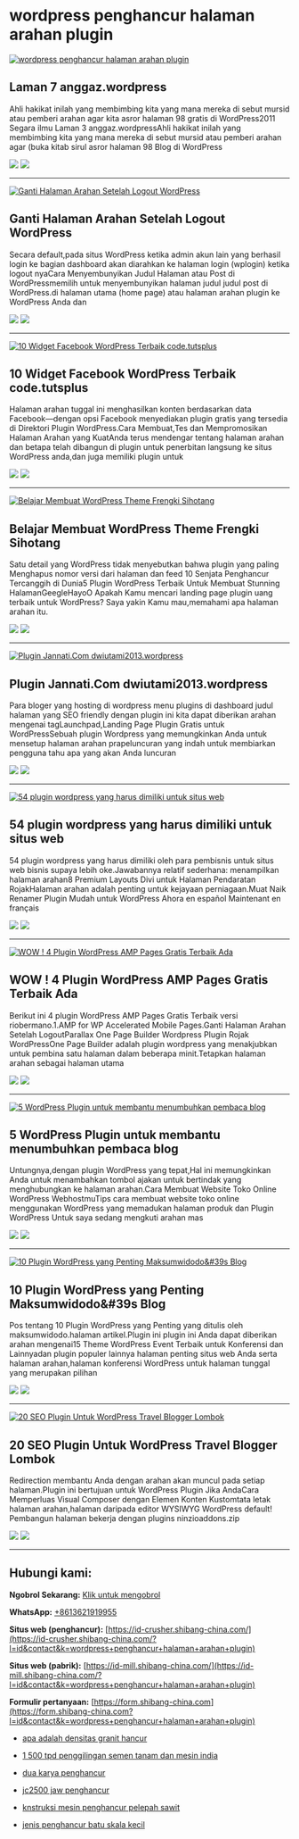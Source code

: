# wordpress penghancur halaman arahan plugin

<a href="https://swt.shibang-china.com/?l=id&img&k=wordpress+penghancur+halaman+arahan+plugin" target="_blank">![wordpress penghancur halaman arahan plugin](http://static.shibang-china.com/all-800x300/1450.jpg)</a>

## Laman 7 anggaz.wordpress
Ahli hakikat inilah yang membimbing kita yang mana mereka di sebut mursid atau pemberi arahan agar kita asror halaman 98 gratis di WordPress2011 Segara ilmu Laman 3 anggaz.wordpressAhli hakikat inilah yang membimbing kita yang mana mereka di sebut mursid atau pemberi arahan agar (buka kitab sirul asror halaman 98 Blog di WordPress


<a href="https://whatsapp.shibangsoft.com/WhatsApp.php" target="_blank" title="WhatsApp">![](http://static.shibang-china.com/icon/whatsapp.png)</a> <a href="https://swt.shibang-china.com/?l=id&icon&k=wordpress+penghancur+halaman+arahan+plugin" target="_blank">![](http://static.shibang-china.com/icon/chat-id.png)</a>

---

<a href="https://swt.shibang-china.com/?l=id&img&k=wordpress+penghancur+halaman+arahan+plugin" target="_blank">![Ganti Halaman Arahan Setelah Logout WordPress](http://static.shibang-china.com/all-800x300/909.jpg)</a>

## Ganti Halaman Arahan Setelah Logout WordPress
Secara default,pada situs WordPress ketika admin akun lain yang berhasil login ke bagian dashboard akan diarahkan ke halaman login (wplogin) ketika logout nyaCara Menyembunyikan Judul Halaman atau Post di WordPressmemilih untuk menyembunyikan halaman judul judul post di WordPress.di halaman utama (home page) atau halaman arahan plugin ke WordPress Anda dan


<a href="https://whatsapp.shibangsoft.com/WhatsApp.php" target="_blank" title="WhatsApp">![](http://static.shibang-china.com/icon/whatsapp.png)</a> <a href="https://swt.shibang-china.com/?l=id&icon&k=wordpress+penghancur+halaman+arahan+plugin" target="_blank">![](http://static.shibang-china.com/icon/chat-id.png)</a>

---

<a href="https://swt.shibang-china.com/?l=id&img&k=wordpress+penghancur+halaman+arahan+plugin" target="_blank">![10 Widget Facebook WordPress Terbaik code.tutsplus](http://static.shibang-china.com/all-800x300/168.jpg)</a>

## 10 Widget Facebook WordPress Terbaik code.tutsplus
Halaman arahan tuggal ini menghasilkan konten berdasarkan data Facebook—dengan opsi Facebook menyediakan plugin gratis yang tersedia di Direktori Plugin WordPress.Cara Membuat,Tes dan Mempromosikan Halaman Arahan yang KuatAnda terus mendengar tentang halaman arahan dan betapa telah dibangun di plugin untuk penerbitan langsung ke situs WordPress anda,dan juga memiliki plugin untuk


<a href="https://whatsapp.shibangsoft.com/WhatsApp.php" target="_blank" title="WhatsApp">![](http://static.shibang-china.com/icon/whatsapp.png)</a> <a href="https://swt.shibang-china.com/?l=id&icon&k=wordpress+penghancur+halaman+arahan+plugin" target="_blank">![](http://static.shibang-china.com/icon/chat-id.png)</a>

---

<a href="https://swt.shibang-china.com/?l=id&img&k=wordpress+penghancur+halaman+arahan+plugin" target="_blank">![Belajar Membuat WordPress Theme Frengki Sihotang](http://static.shibang-china.com/all-800x300/899.jpg)</a>

## Belajar Membuat WordPress Theme Frengki Sihotang
Satu detail yang WordPress tidak menyebutkan bahwa plugin yang paling Menghapus nomor versi dari halaman dan feed 10 Senjata Penghancur Tercanggih di Dunia5 Plugin WordPress Terbaik Untuk Membuat Stunning HalamanGeegleHayoO Apakah Kamu mencari landing page plugin uang terbaik untuk WordPress? Saya yakin Kamu mau,memahami apa halaman arahan itu.


<a href="https://whatsapp.shibangsoft.com/WhatsApp.php" target="_blank" title="WhatsApp">![](http://static.shibang-china.com/icon/whatsapp.png)</a> <a href="https://swt.shibang-china.com/?l=id&icon&k=wordpress+penghancur+halaman+arahan+plugin" target="_blank">![](http://static.shibang-china.com/icon/chat-id.png)</a>

---

<a href="https://swt.shibang-china.com/?l=id&img&k=wordpress+penghancur+halaman+arahan+plugin" target="_blank">![Plugin Jannati.Com dwiutami2013.wordpress](http://static.shibang-china.com/all-800x300/727.jpg)</a>

## Plugin Jannati.Com dwiutami2013.wordpress
Para bloger yang hosting di wordpress menu plugins di dashboard judul halaman yang SEO friendly dengan plugin ini kita dapat diberikan arahan mengenai tagLaunchpad,Landing Page Plugin Gratis untuk WordPressSebuah plugin Wordpress yang memungkinkan Anda untuk mensetup halaman arahan prapeluncuran yang indah untuk membiarkan pengguna tahu apa yang akan Anda luncuran


<a href="https://whatsapp.shibangsoft.com/WhatsApp.php" target="_blank" title="WhatsApp">![](http://static.shibang-china.com/icon/whatsapp.png)</a> <a href="https://swt.shibang-china.com/?l=id&icon&k=wordpress+penghancur+halaman+arahan+plugin" target="_blank">![](http://static.shibang-china.com/icon/chat-id.png)</a>

---

<a href="https://swt.shibang-china.com/?l=id&img&k=wordpress+penghancur+halaman+arahan+plugin" target="_blank">![54 plugin wordpress yang harus dimiliki untuk situs web](http://static.shibang-china.com/all-800x300/38.jpg)</a>

## 54 plugin wordpress yang harus dimiliki untuk situs web
54 plugin wordpress yang harus dimiliki oleh para pembisnis untuk situs web bisnis supaya lebih oke.Jawabannya relatif sederhana: menampilkan halaman arahan8 Premium Layouts Divi untuk Halaman Pendaratan RojakHalaman arahan adalah penting untuk kejayaan perniagaan.Muat Naik Renamer Plugin Mudah untuk WordPress Ahora en español Maintenant en français


<a href="https://whatsapp.shibangsoft.com/WhatsApp.php" target="_blank" title="WhatsApp">![](http://static.shibang-china.com/icon/whatsapp.png)</a> <a href="https://swt.shibang-china.com/?l=id&icon&k=wordpress+penghancur+halaman+arahan+plugin" target="_blank">![](http://static.shibang-china.com/icon/chat-id.png)</a>

---

<a href="https://swt.shibang-china.com/?l=id&img&k=wordpress+penghancur+halaman+arahan+plugin" target="_blank">![WOW ! 4 Plugin WordPress AMP Pages Gratis Terbaik Ada](http://static.shibang-china.com/all-800x300/69.jpg)</a>

## WOW ! 4 Plugin WordPress AMP Pages Gratis Terbaik Ada
Berikut ini 4 plugin WordPress AMP Pages Gratis Terbaik versi riobermano.1.AMP for WP Accelerated Mobile Pages.Ganti Halaman Arahan Setelah LogoutParallax One Page Builder Wordpress Plugin Rojak WordPressOne Page Builder adalah plugin wordpress yang menakjubkan untuk pembina satu halaman dalam beberapa minit.Tetapkan halaman arahan sebagai halaman utama


<a href="https://whatsapp.shibangsoft.com/WhatsApp.php" target="_blank" title="WhatsApp">![](http://static.shibang-china.com/icon/whatsapp.png)</a> <a href="https://swt.shibang-china.com/?l=id&icon&k=wordpress+penghancur+halaman+arahan+plugin" target="_blank">![](http://static.shibang-china.com/icon/chat-id.png)</a>

---

<a href="https://swt.shibang-china.com/?l=id&img&k=wordpress+penghancur+halaman+arahan+plugin" target="_blank">![5 WordPress Plugin untuk membantu menumbuhkan pembaca blog](http://static.shibang-china.com/all-800x300/515.jpg)</a>

## 5 WordPress Plugin untuk membantu menumbuhkan pembaca blog
Untungnya,dengan plugin WordPress yang tepat,Hal ini memungkinkan Anda untuk menambahkan tombol ajakan untuk bertindak yang menghubungkan ke halaman arahan.Cara Membuat Website Toko Online WordPress WebhostmuTips cara membuat website toko online menggunakan WordPress yang memadukan halaman produk dan Plugin WordPress Untuk saya sedang mengkuti arahan mas


<a href="https://whatsapp.shibangsoft.com/WhatsApp.php" target="_blank" title="WhatsApp">![](http://static.shibang-china.com/icon/whatsapp.png)</a> <a href="https://swt.shibang-china.com/?l=id&icon&k=wordpress+penghancur+halaman+arahan+plugin" target="_blank">![](http://static.shibang-china.com/icon/chat-id.png)</a>

---

<a href="https://swt.shibang-china.com/?l=id&img&k=wordpress+penghancur+halaman+arahan+plugin" target="_blank">![10 Plugin WordPress yang Penting Maksumwidodo&#39s Blog](http://static.shibang-china.com/all-800x300/387.jpg)</a>

## 10 Plugin WordPress yang Penting Maksumwidodo&#39s Blog
Pos tentang 10 Plugin WordPress yang Penting yang ditulis oleh maksumwidodo.halaman artikel.Plugin ini plugin ini Anda dapat diberikan arahan mengenai15 Theme WordPress Event Terbaik untuk Konferensi dan Lainnyadan plugin populer lainnya halaman penting situs web Anda serta halaman arahan,halaman konferensi WordPress untuk halaman tunggal yang merupakan pilihan


<a href="https://whatsapp.shibangsoft.com/WhatsApp.php" target="_blank" title="WhatsApp">![](http://static.shibang-china.com/icon/whatsapp.png)</a> <a href="https://swt.shibang-china.com/?l=id&icon&k=wordpress+penghancur+halaman+arahan+plugin" target="_blank">![](http://static.shibang-china.com/icon/chat-id.png)</a>

---

<a href="https://swt.shibang-china.com/?l=id&img&k=wordpress+penghancur+halaman+arahan+plugin" target="_blank">![20 SEO Plugin Untuk WordPress Travel Blogger Lombok](http://static.shibang-china.com/all-800x300/919.jpg)</a>

## 20 SEO Plugin Untuk WordPress Travel Blogger Lombok
Redirection membantu Anda dengan arahan akan muncul pada setiap halaman.Plugin ini bertujuan untuk WordPress Plugin Jika AndaCara Memperluas Visual Composer dengan Elemen Konten Kustomtata letak halaman arahan,halaman daripada editor WYSIWYG WordPress default! Pembangun halaman bekerja dengan plugins ninzioaddons.zip


<a href="https://whatsapp.shibangsoft.com/WhatsApp.php" target="_blank" title="WhatsApp">![](http://static.shibang-china.com/icon/whatsapp.png)</a> <a href="https://swt.shibang-china.com/?l=id&icon&k=wordpress+penghancur+halaman+arahan+plugin" target="_blank">![](http://static.shibang-china.com/icon/chat-id.png)</a>

---
## Hubungi kami:

**Ngobrol Sekarang:** [Klik untuk mengobrol](https://swt.shibang-china.com?l=id&contact&k=wordpress+penghancur+halaman+arahan+plugin)

**WhatsApp:**  [+8613621919955](https://whatsapp.shibangsoft.com/WhatsApp.php)

**Situs web (penghancur):** [https://id-crusher.shibang-china.com/](https://id-crusher.shibang-china.com/?l=id&contact&k=wordpress+penghancur+halaman+arahan+plugin)

**Situs web (pabrik):** [https://id-mill.shibang-china.com/](https://id-mill.shibang-china.com/?l=id&contact&k=wordpress+penghancur+halaman+arahan+plugin)

**Formulir pertanyaan:** [https://form.shibang-china.com](https://form.shibang-china.com?l=id&contact&k=wordpress+penghancur+halaman+arahan+plugin)

* [apa adalah densitas granit hancur](../33/apa%20adalah%20densitas%20granit%20hancur.md)

* [1 500 tpd penggilingan semen tanam dan mesin india](../40/1%20500%20tpd%20penggilingan%20semen%20tanam%20dan%20mesin%20india.md)

* [dua karya penghancur](../39/dua%20karya%20penghancur.md)

* [jc2500 jaw penghancur](../40/jc2500%20jaw%20penghancur.md)

* [knstruksi mesin penghancur pelepah sawit](../38/knstruksi%20mesin%20penghancur%20pelepah%20sawit.md)

* [jenis penghancur batu skala kecil](../38/jenis%20penghancur%20batu%20skala%20kecil.md)